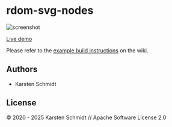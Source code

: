 # rdom-svg-nodes

![screenshot](https://raw.githubusercontent.com/thi-ng/umbrella/develop/assets/examples/rdom-svg-nodes.png)

[Live demo](http://demo.thi.ng/umbrella/rdom-svg-nodes/)

Please refer to the [example build instructions](https://github.com/thi-ng/umbrella/wiki/Example-build-instructions) on the wiki.

## Authors

- Karsten Schmidt

## License

&copy; 2020 - 2025 Karsten Schmidt // Apache Software License 2.0
